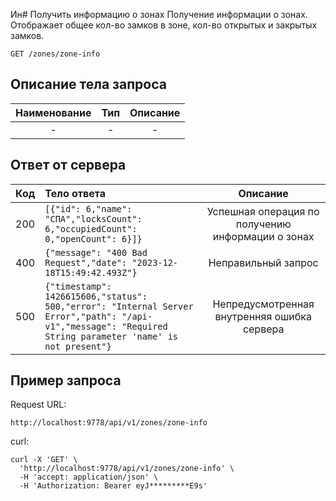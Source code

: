 Ин# Получить информацию о зонах
Получение информации о зонах. Отображает общее кол-во замков в зоне, кол-во открытых и закрытых замков.
```
GET /zones/zone-info
```
## Описание тела запроса
| Наименование |  Тип   |      Описание       |
|:------------:|:------:|:-------------------:|
|      -       |   -    |         -         |

## Ответ от сервера
| Код | Тело ответа                                                                                                                                                   |                      Описание                      |
|:---:|:--------------------------------------------------------------------------------------------------------------------------------------------------------------|:--------------------------------------------------:|
| 200 | ```[{"id": 6,"name": "СПА","locksCount": 6,"occupiedCount": 0,"openCount": 6}]}```                                                                            | Успешная операция по получению информации о зонах  |
| 400 | ```{"message": "400 Bad Request","date": "2023-12-18T15:49:42.493Z"}```                                                                                       |                Неправильный запрос                 |
| 500 | ```{"timestamp": 1426615606,"status": 500,"error": "Internal Server Error","path": "/api-v1","message": "Required String parameter 'name' is not present"}``` |    Непредусмотренная внутренняя ошибка сервера     |
## Пример запроса
Request URL:
```
http://localhost:9778/api/v1/zones/zone-info
```
curl:
```
curl -X 'GET' \
  'http://localhost:9778/api/v1/zones/zone-info' \
  -H 'accept: application/json' \
  -H 'Authorization: Bearer eyJ*********E9s'
```